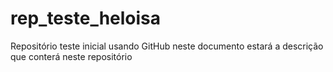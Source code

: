 # rep_teste_heloisa
Repositório teste inicial usando GitHub
neste documento estará a descrição que conterá neste repositório
